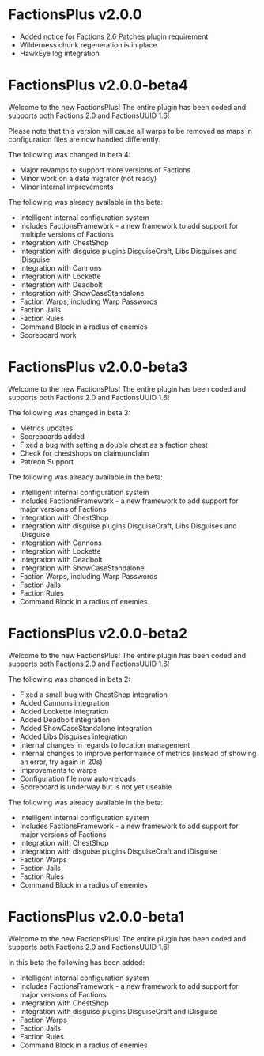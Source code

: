 # FactionsPlus v2.0.0

* Added notice for Factions 2.6 Patches plugin requirement 
* Wilderness chunk regeneration is in place 
* HawkEye log integration

# FactionsPlus v2.0.0-beta4
Welcome to the new FactionsPlus! The entire plugin has been coded and supports both Factions 2.0 and FactionsUUID 1.6!

Please note that this version will cause all warps to be removed as maps in configuration files are now handled differently. 

The following was changed in beta 4: 

* Major revamps to support more versions of Factions 
* Minor work on a data migrator (not ready)
* Minor internal improvements 

The following was already available in the beta:

* Intelligent internal configuration system
* Includes FactionsFramework - a new framework to add support for multiple versions of Factions
* Integration with ChestShop
* Integration with disguise plugins DisguiseCraft, Libs Disguises and iDisguise
* Integration with Cannons 
* Integration with Lockette 
* Integration with Deadbolt
* Integration with ShowCaseStandalone
* Faction Warps, including Warp Passwords
* Faction Jails
* Faction Rules
* Command Block in a radius of enemies
* Scoreboard work


# FactionsPlus v2.0.0-beta3
Welcome to the new FactionsPlus! The entire plugin has been coded and supports both Factions 2.0 and FactionsUUID 1.6!

The following was changed in beta 3: 
* Metrics updates 
* Scoreboards added
* Fixed a bug with setting a double chest as a faction chest
* Check for chestshops on claim/unclaim
* Patreon Support 

The following was already available in the beta:

* Intelligent internal configuration system
* Includes FactionsFramework - a new framework to add support for major versions of Factions
* Integration with ChestShop
* Integration with disguise plugins DisguiseCraft, Libs Disguises and iDisguise
* Integration with Cannons 
* Integration with Lockette 
* Integration with Deadbolt
* Integration with ShowCaseStandalone
* Faction Warps, including Warp Passwords
* Faction Jails
* Faction Rules
* Command Block in a radius of enemies

# FactionsPlus v2.0.0-beta2
Welcome to the new FactionsPlus! The entire plugin has been coded and supports both Factions 2.0 and FactionsUUID 1.6!

The following was changed in beta 2: 
* Fixed a small bug with ChestShop integration
* Added Cannons integration 
* Added Lockette integration 
* Added Deadbolt integration 
* Added ShowCaseStandalone integration 
* Added Libs Disguises integration
* Internal changes in regards to location management 
* Internal changes to improve performance of metrics (instead of showing an error, try again in 20s)
* Improvements to warps 
* Configuration file now auto-reloads 
* Scoreboard is underway but is not yet useable 

The following was already available in the beta:

* Intelligent internal configuration system
* Includes FactionsFramework - a new framework to add support for major versions of Factions
* Integration with ChestShop
* Integration with disguise plugins DisguiseCraft and iDisguise
* Faction Warps
* Faction Jails
* Faction Rules
* Command Block in a radius of enemies


# FactionsPlus v2.0.0-beta1
Welcome to the new FactionsPlus! The entire plugin has been coded and supports both Factions 2.0 and FactionsUUID 1.6!

In this beta the following has been added:

* Intelligent internal configuration system
* Includes FactionsFramework - a new framework to add support for major versions of Factions
* Integration with ChestShop
* Integration with disguise plugins DisguiseCraft and iDisguise
* Faction Warps
* Faction Jails
* Faction Rules
* Command Block in a radius of enemies
